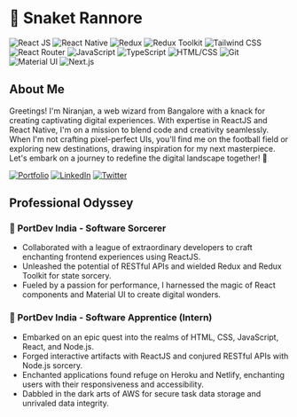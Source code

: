 # 🚀 Snaket Rannore

![React JS](https://img.shields.io/badge/React%20JS-Expert-purple?style=for-the-badge&logo=react)
![React Native](https://img.shields.io/badge/React%20Native-Expert-yellow?style=for-the-badge&logo=react)
![Redux](https://img.shields.io/badge/Redux-Intermediate-Violet?style=for-the-badge&logo=redux)
![Redux Toolkit](https://img.shields.io/badge/Redux%20Toolkit-Intermediate-darkgreen?style=for-the-badge&logo=redux)
![Tailwind CSS](https://img.shields.io/badge/Tailwind%20CSS-Expert-Indigo?style=for-the-badge&logo=tailwind-css)
![React Router](https://img.shields.io/badge/React%20Router-Intermediate-blue?style=for-the-badge&logo=react-router)
![JavaScript](https://img.shields.io/badge/JavaScript-Expert-red?style=for-the-badge&logo=javascript)
![TypeScript](https://img.shields.io/badge/TypeScript-Intermediate-green?style=for-the-badge&logo=typescript)
![HTML/CSS](https://img.shields.io/badge/HTML%2FCSS-Expert-purple?style=for-the-badge&logo=html5) 
![Git](https://img.shields.io/badge/Git-Expert-red?style=for-the-badge&logo=git)
![Material UI](https://img.shields.io/badge/Material%20UI-Intermediate-blue?style=for-the-badge&logo=material-ui)
![Next.js](https://img.shields.io/badge/Next.js-Intermediate-yellow?style=for-the-badge&logo=next-js)

##  About Me
Greetings! I'm Niranjan, a web wizard from Bangalore with a knack for creating captivating digital experiences. With expertise in ReactJS and React Native, I'm on a mission to blend code and creativity seamlessly. When I'm not crafting pixel-perfect UIs, you'll find me on the football field or exploring new destinations, drawing inspiration for my next masterpiece. Let's embark on a journey to redefine the digital landscape together! 🌟

[![Portfolio](https://img.shields.io/badge/Portfolio-Website-brightgreen?style=for-the-badge&logo=react)](https://niranjan-patil.vercel.app) [![LinkedIn](https://img.shields.io/badge/LinkedIn-Profile-blue?style=for-the-badge&logo=linkedin)](https://www.linkedin.com/in/heyniranjanpatil) [![Twitter](https://img.shields.io/badge/Twitter-Profile-blue?style=for-the-badge&logo=twitter)](https://twitter.com/heyniranjanp)


## Professional Odyssey
### 🌟 PortDev India - Software Sorcerer
- Collaborated with a league of extraordinary developers to craft enchanting frontend experiences using ReactJS.
- Unleashed the potential of RESTful APIs and wielded Redux and Redux Toolkit for state sorcery.
- Fueled by a passion for performance, I harnessed the magic of React components and Material UI to create digital wonders.

### 🔮 PortDev India - Software Apprentice (Intern)
- Embarked on an epic quest into the realms of HTML, CSS, JavaScript, React, and Node.js.
- Forged interactive artifacts with ReactJS and conjured RESTful APIs with Node.js sorcery.
- Enchanted applications found refuge on Heroku and Netlify, enchanting users with their responsiveness and accessibility.
- Dabbled in the dark arts of AWS for secure task data storage and unrivaled data integrity.
